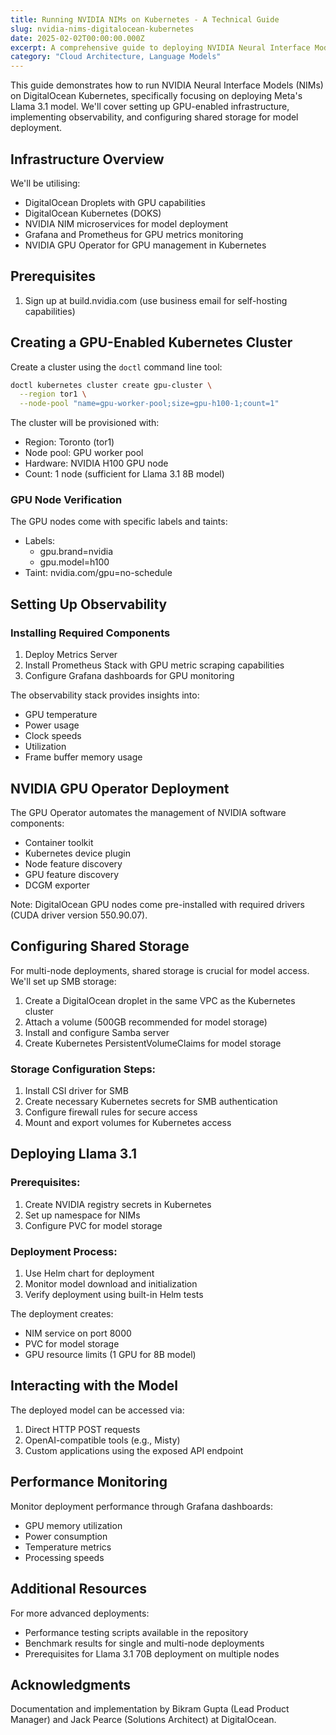 ```yaml
---
title: Running NVIDIA NIMs on Kubernetes - A Technical Guide
slug: nvidia-nims-digitalocean-kubernetes
date: 2025-02-02T00:00:00.000Z
excerpt: A comprehensive guide to deploying NVIDIA Neural Interface Models (NIMs) on DigitalOcean Kubernetes, covering GPU infrastructure setup, observability implementation, and model deployment using Llama 3.1 as an example.
category: "Cloud Architecture, Language Models"
---
```


This guide demonstrates how to run NVIDIA Neural Interface Models (NIMs) on DigitalOcean Kubernetes, specifically focusing on deploying Meta's Llama 3.1 model. We'll cover setting up GPU-enabled infrastructure, implementing observability, and configuring shared storage for model deployment.

## Infrastructure Overview

We'll be utilising:

- DigitalOcean Droplets with GPU capabilities
- DigitalOcean Kubernetes (DOKS)
- NVIDIA NIM microservices for model deployment
- Grafana and Prometheus for GPU metrics monitoring
- NVIDIA GPU Operator for GPU management in Kubernetes

## Prerequisites

1. Sign up at build.nvidia.com (use business email for self-hosting capabilities)

## Creating a GPU-Enabled Kubernetes Cluster

Create a cluster using the `doctl` command line tool:

```bash
doctl kubernetes cluster create gpu-cluster \
  --region tor1 \
  --node-pool "name=gpu-worker-pool;size=gpu-h100-1;count=1"
```

The cluster will be provisioned with:

- Region: Toronto (tor1)
- Node pool: GPU worker pool
- Hardware: NVIDIA H100 GPU node
- Count: 1 node (sufficient for Llama 3.1 8B model)

### GPU Node Verification

The GPU nodes come with specific labels and taints:

- Labels: 
  - gpu.brand=nvidia
  - gpu.model=h100
- Taint: nvidia.com/gpu=no-schedule

## Setting Up Observability

### Installing Required Components

1. Deploy Metrics Server
2. Install Prometheus Stack with GPU metric scraping capabilities
3. Configure Grafana dashboards for GPU monitoring

The observability stack provides insights into:

- GPU temperature
- Power usage
- Clock speeds
- Utilization
- Frame buffer memory usage

## NVIDIA GPU Operator Deployment

The GPU Operator automates the management of NVIDIA software components:

- Container toolkit
- Kubernetes device plugin
- Node feature discovery
- GPU feature discovery
- DCGM exporter

Note: DigitalOcean GPU nodes come pre-installed with required drivers (CUDA driver version 550.90.07).

## Configuring Shared Storage

For multi-node deployments, shared storage is crucial for model access. We'll set up SMB storage:

1. Create a DigitalOcean droplet in the same VPC as the Kubernetes cluster
2. Attach a volume (500GB recommended for model storage)
3. Install and configure Samba server
4. Create Kubernetes PersistentVolumeClaims for model storage

### Storage Configuration Steps:

1. Install CSI driver for SMB
2. Create necessary Kubernetes secrets for SMB authentication
3. Configure firewall rules for secure access
4. Mount and export volumes for Kubernetes access

## Deploying Llama 3.1

### Prerequisites:

1. Create NVIDIA registry secrets in Kubernetes
2. Set up namespace for NIMs
3. Configure PVC for model storage

### Deployment Process:

1. Use Helm chart for deployment
2. Monitor model download and initialization
3. Verify deployment using built-in Helm tests

The deployment creates:

- NIM service on port 8000
- PVC for model storage
- GPU resource limits (1 GPU for 8B model)

## Interacting with the Model

The deployed model can be accessed via:

1. Direct HTTP POST requests
2. OpenAI-compatible tools (e.g., Misty)
3. Custom applications using the exposed API endpoint

## Performance Monitoring

Monitor deployment performance through Grafana dashboards:

- GPU memory utilization
- Power consumption
- Temperature metrics
- Processing speeds

## Additional Resources

For more advanced deployments:

- Performance testing scripts available in the repository
- Benchmark results for single and multi-node deployments
- Prerequisites for Llama 3.1 70B deployment on multiple nodes

## Acknowledgments

Documentation and implementation by Bikram Gupta (Lead Product Manager) and Jack Pearce (Solutions Architect) at DigitalOcean.